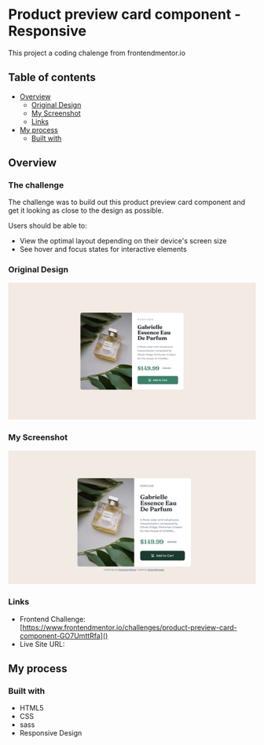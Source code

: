 # Product preview card component - Responsive

This project a coding chalenge from frontendmentor.io

## Table of contents

- [Overview](#overview)
  - [Original Design](#original-design)
  - [My Screenshot](#my-screenshot)
  - [Links](#links)
- [My process](#my-process)
  - [Built with](#built-with)


## Overview

### The challenge

The challenge was to build out this product preview card component and get it looking as close to the design as possible.

Users should be able to:

- View the optimal layout depending on their device's screen size
- See hover and focus states for interactive elements

### Original Design

![](./design/desktop-design.jpg)



### My Screenshot

![](./screenshots/screenshot.png)



### Links

- Frontend Challenge: [https://www.frontendmentor.io/challenges/product-preview-card-component-GO7UmttRfa]()
- Live Site URL: []()


## My process

### Built with

- HTML5
- CSS
- sass
- Responsive Design

